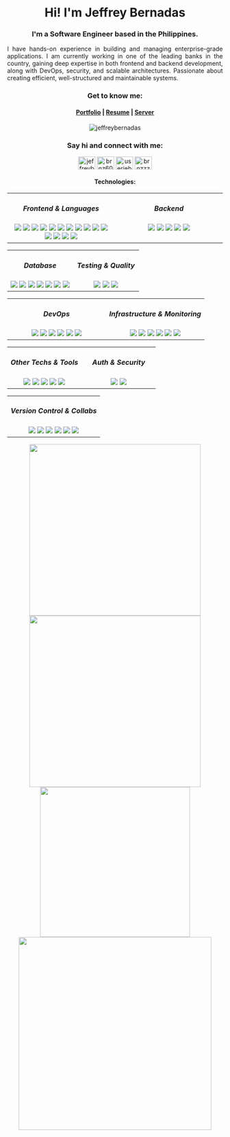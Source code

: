 <h1 align="center">Hi! I'm Jeffrey Bernadas</h1>
<h3 align="center">I'm a Software Engineer based in the Philippines.</h3>
<p align="justify">I have hands-on experience in building and managing enterprise-grade applications. I am currently working in one of the leading banks in the country, gaining deep expertise in both frontend and backend development, along with DevOps, security, and scalable architectures. Passionate about creating efficient, well-structured and maintainable systems.</p>

<h3 align="center">Get to know me:</h3>

<h4 align="center"><a href='https://www.jeffreybernadas.com/' target="blank">Portfolio</a> | <a href='https://www.jeffreybernadas.com/static/media/jeffrey-a4.e3ea73d231604e4fbcad.pdf' target="blank">Resume</a> | <a href='https://thecodebit.digital/' target="blank">Server</a></h4>

<p align="center"> <img src="https://komarev.com/ghpvc/?username=jeffreybernadas&label=Profile%20views&color=0e75b6&style=flat" alt="jeffreybernadas" /></p>

<h3 align="center">Say hi and connect with me:</h3>
<p align="center">
<a href="https://linkedin.com/in/jeffreybernadas" target="blank"><img align="center" src="https://raw.githubusercontent.com/rahuldkjain/github-profile-readme-generator/master/src/images/icons/Social/linked-in-alt.svg" alt="jeffreybernadas" height="30" width="40" /></a>
<a href="https://twitter.com/brnz6000" target="blank"><img align="center" src="https://raw.githubusercontent.com/rahuldkjain/github-profile-readme-generator/master/src/images/icons/Social/twitter.svg" alt="brnz6000" height="30" width="40" /></a>
<a href="https://fb.com/jb6000" target="blank"><img align="center" src="https://raw.githubusercontent.com/rahuldkjain/github-profile-readme-generator/master/src/images/icons/Social/facebook.svg" alt="userjeb64839928383894949qwerty" height="30" width="40" /></a>
<a href="https://instagram.com/brnzzzzzzz" target="blank"><img align="center" src="https://raw.githubusercontent.com/rahuldkjain/github-profile-readme-generator/master/src/images/icons/Social/instagram.svg" alt="brnzzzzzzz" height="30" width="40" /></a>
</p>

<h4 align="center">Technologies:</h4>

<table style="border: none; border-collapse: collapse;" align="center" width="100%">
  <tr style="border: none;">
    <td width="50%" align="center" valign="top" style="border: none;">
      <h5>Frontend & Languages</h5>
      <img src="https://img.shields.io/badge/-TypeScript-000000?style=flat&logo=typescript" /> <img src="https://img.shields.io/badge/-JavaScript-000000?style=flat&logo=javascript" /> <img src="https://img.shields.io/badge/-React.js-000000?style=flat&logo=react" /> <img src="https://img.shields.io/badge/-Next.js-000000?style=flat&logo=nextdotjs" /> <img src="https://img.shields.io/badge/-RTK-000000?style=flat&logo=redux" /> <img src="https://img.shields.io/badge/-styled--components-000000?style=flat&logo=styled-components" /> <img src="https://img.shields.io/badge/-Tailwind CSS-000000?style=flat&logo=tailwindcss" /> <img src="https://img.shields.io/badge/-Framer Motion-000000?style=flat&logo=framer" /> <img src="https://img.shields.io/badge/-Storybook-000000?style=flat&logo=storybook" /> <img src="https://img.shields.io/badge/-Figma-000000?style=flat&logo=figma" /> <img src="https://img.shields.io/badge/-Material UI-000000?style=flat&logo=mui" /> <img src="https://img.shields.io/badge/-Mantine-000000?style=flat&logo=mantine" /> <img src="https://img.shields.io/badge/-shadcn/ui-000000?style=flat&logo=shadcn/ui" /> <img src="https://img.shields.io/badge/-Webpack-000000?style=flat&logo=webpack" /> <img src="https://img.shields.io/badge/-Webpack 5 Microfrontend-000000?style=flat&logo=webpack" />
    </td>
    <td width="50%" align="center" valign="top" style="border: none;">
      <h5>Backend</h5>
      <img src="https://img.shields.io/badge/-Node.js-000000?style=flat&logo=node.js" /> <img src="https://img.shields.io/badge/-Express.js-000000?style=flat&logo=express" /> <img src="https://img.shields.io/badge/-Loopback-000000?style=flat&logo=loopback" /> <img src="https://img.shields.io/badge/-Microservices-000000?style=flat&logo=microservices" /> <img src="https://img.shields.io/badge/-Swagger-000000?style=flat&logo=swagger" />
    </td>
  </tr>
</table>

<table style="border: none; border-collapse: collapse;" align="center" width="100%">
  <tr style="border: none;">
    <td width="50%" align="center" valign="top" style="border: none;">
      <h5>Database</h5>
      <img src="https://img.shields.io/badge/-Sequelize-000000?style=flat&logo=sequelize" /> <img src="https://img.shields.io/badge/-MySQL-000000?style=flat&logo=mysql" /> <img src="https://img.shields.io/badge/-PostgreSQL-000000?style=flat&logo=postgresql" /> <img src="https://img.shields.io/badge/-Redis-000000?style=flat&logo=redis" /> <img src="https://img.shields.io/badge/-Mongoose-000000?style=flat&logo=mongoose" /> <img src="https://img.shields.io/badge/-MongoDB-000000?style=flat&logo=mongodb" /> <img src="https://img.shields.io/badge/-Supabase-000000?style=flat&logo=supabase" />
    </td>
    <td width="50%" align="center" valign="top" style="border: none;">
      <h5>Testing & Quality</h5>
      <img src="https://img.shields.io/badge/-Jest-000000?style=flat&logo=jest" /> <img src="https://img.shields.io/badge/-React_Testing_Library-000000?style=flat&logo=testing-library" /> <img src="https://img.shields.io/badge/-Sonarqube-000000?style=flat&logo=sonarqube" />
    </td>
  </tr>
</table>

<table style="border: none; border-collapse: collapse;" align="center" width="100%">
  <tr style="border: none;">
    <td width="50%" align="center" valign="top" style="border: none;">
      <h5>DevOps</h5>
      <img src="https://img.shields.io/badge/-Docker-000000?style=flat&logo=docker" /> <img src="https://img.shields.io/badge/-Kubernetes-000000?style=flat&logo=kubernetes" /> <img src="https://img.shields.io/badge/-Nginx-000000?style=flat&logo=nginx" /> <img src="https://img.shields.io/badge/-Caddy-000000?style=flat&logo=caddy" /> <img src="https://img.shields.io/badge/-Cloudflare-000000?style=flat&logo=cloudflare" /> <img src="https://img.shields.io/badge/-Ubuntu-000000?style=flat&logo=ubuntu" />
    </td>
    <td width="50%" align="center" valign="top" style="border: none;">
      <h5>Infrastructure & Monitoring</h5>
      <img src="https://img.shields.io/badge/-Grafana-000000?style=flat&logo=grafana" /> <img src="https://img.shields.io/badge/-Prometheus-000000?style=flat&logo=prometheus" /> <img src="https://img.shields.io/badge/-Elasticsearch-000000?style=flat&logo=elasticsearch" /> <img src="https://img.shields.io/badge/-Kibana-000000?style=flat&logo=kibana" /> <img src="https://img.shields.io/badge/-Logstash-000000?style=flat&logo=logstash" /> <img src="https://img.shields.io/badge/-RabbitMQ-000000?style=flat&logo=rabbitmq" />
    </td>
  </tr>
</table>

<table style="border: none; border-collapse: collapse;" align="center" width="100%">
  <tr style="border: none;">
    <td width="50%" align="center" valign="top" style="border: none;">
      <h5>Other Techs & Tools</h5>
      <img src="https://img.shields.io/badge/-React Native-000000?style=flat&logo=react" /> <img src="https://img.shields.io/badge/-Wordpress-000000?style=flat&logo=wordpress" /> <img src="https://img.shields.io/badge/-Minio-000000?style=flat&logo=minio" /> <img src="https://img.shields.io/badge/-Raspberry Pi-000000?style=flat&logo=raspberry-pi" /> <img src="https://img.shields.io/badge/-Arduino-000000?style=flat&logo=arduino" />
    </td>
    <td width="50%" align="center" valign="top" style="border: none;">
      <h5>Auth & Security</h5>
      <img src="https://img.shields.io/badge/-Keycloak-000000?style=flat&logo=keycloak" /> <img src="https://img.shields.io/badge/-JWT-000000?style=flat&logo=jsonwebtokens" />
    </td>
  </tr>
</table>

<table style="border: none; border-collapse: collapse;" align="center" width="100%">
  <tr style="border: none;">
    <td align="center" style="border: none;">
      <h5>Version Control & Collabs</h5>
      <img src="https://img.shields.io/badge/-Git-000000?style=flat&logo=git" /> <img src="https://img.shields.io/badge/-GitHub-000000?style=flat&logo=github" /> <img src="https://img.shields.io/badge/-GitLab-000000?style=flat&logo=gitlab" /> <img src="https://img.shields.io/badge/-Jira-000000?style=flat&logo=jira" /> <img src="https://img.shields.io/badge/-Agile-000000?style=flat&logo=scrum" /> <img src="https://img.shields.io/badge/-CICD-000000?style=flat&logo=github-actions" />
    </td>

  </tr>
</table>

<div align="center">
   <img width="400" src="https://github-readme-stats.vercel.app/api?username=jeffreybernadas&count_private=true&include_all_commits=true&show_icons=true&hide_border=true&title_color=58A6FF&icon_color=1F6FEB&text_color=C3D1D9&bg_color=0D1117" />
   <img width="400" src="https://github-readme-streak-stats.herokuapp.com/?user=jeffreybernadas&hide_border=true&show_icons=true&currStreakNum=58A6FF&sideNums=58A6FF&border=1F6FEB&currStreakLabel=C3D1D9&background=0D1117&sideLabels=C3D1D9&dates=58A6FF" />
</div>
<div align="center">  
  <img width="350" src="https://github-readme-stats.vercel.app/api/top-langs/?username=jeffreybernadas&layout=compact&langs_count=8&theme=onedark&hide_border=true&hide=java,dart&title_color=58A6FF&icon_color=1F6FEB&text_color=C3D1D9&bg_color=0D1117" />
   <img width="450" src="https://github-readme-stats.vercel.app/api/wakatime?username=bernz322&layout=compact&langs_count=10&theme=onedark&hide_border=true&hide=java,dart&title_color=58A6FF&icon_color=1F6FEB&text_color=C3D1D9&bg_color=0D1117&v=2" />
</div>
